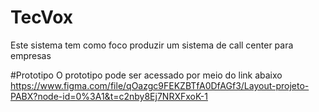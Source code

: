 # TecVox
Este sistema tem como foco produzir um sistema de call center para empresas

#Prototipo
O prototipo pode ser acessado por meio do link abaixo
https://www.figma.com/file/qOazgc9FEKZBTfA0DfAGf3/Layout-projeto-PABX?node-id=0%3A1&t=c2nby8Ej7NRXFxoK-1
